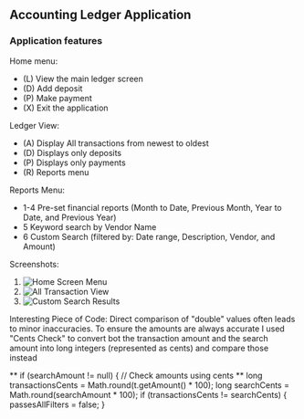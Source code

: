 ## Accounting Ledger Application
### Application features
Home menu:
- (L) View the main ledger screen
- (D) Add deposit
- (P) Make payment
- (X) Exit the application

Ledger View:
- (A) Display All transactions from newest to oldest
- (D) Displays  only deposits
- (P) Displays only payments
- (R) Reports menu

Reports Menu:
- 1-4 Pre-set financial reports (Month to Date, Previous Month, Year to Date, and Previous Year)
- 5 Keyword search by Vendor Name
- 6 Custom Search (filtered by: Date range, Description, Vendor, and Amount)

Screenshots:
1. ![Home Screen Menu](images/home_screen.)
2. ![All Transaction View](images/all_transactions.png)
3. ![Custom Search Results](images/custom_search.png)

Interesting Piece of Code:
Direct comparison of "double" values often leads to minor inaccuracies. To ensure the amounts are always accurate I used "Cents Check" to convert bot the transaction amount and the search amount into long integers (represented as cents) and compare those instead  

** if (searchAmount != null) { // Check amounts using cents **
   long transactionsCents = Math.round(t.getAmount() * 100); 
   long searchCents = Math.round(searchAmount * 100);
   if (transactionsCents != searchCents) {
   passesAllFilters = false;
   }